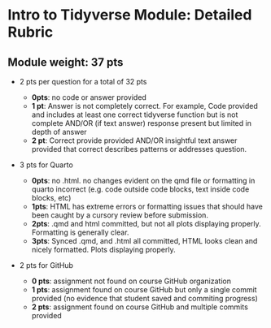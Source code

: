 # Intro to Tidyverse Module: Detailed Rubric

## Module weight: 37 pts

- 2 pts per question for a total of 32 pts
    - **0pts**: no code or answer provided
    - **1 pt**: Answer is not completely correct.  For example, Code provided and includes at least one correct tidyverse function but is not complete AND/OR (if text answer) response present but limited in depth of answer
    - **2 pt**: Correct provide provided AND/OR insightful text answer provided that correct describes patterns or addresses question.

- 3 pts for Quarto
    - **0pts**: no .html. no changes evident on the qmd file or formatting in quarto incorrect (e.g. code outside code blocks, text inside code blocks, etc)
    - **1pts**: HTML has extreme errors or formatting issues that should have been caught by a cursory review before submission.
    - **2pts**: .qmd and html committed, but not all plots displaying properly. Formatting is generally clear.
    - **3pts**: Synced .qmd, and .html all committed, HTML looks clean and nicely formatted. Plots displaying properly.
    
- 2 pts for GitHub
  - **0 pts**: assignment not found on course GitHub organization
  - **1 pts**: assignment found on course GitHub but only a single commit provided (no evidence that student saved and commiting progress)
  - **2 pts**: assignment found on course GitHub and multiple commits provided
